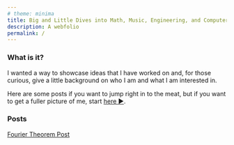 ```yaml
---
# theme: minima
title: Big and Little Dives into Math, Music, Engineering, and Computer Science
description: A webfolio
permalink: /
---
```


### What is it?

I wanted a way to showcase ideas that I have worked on and, for those curious, give a little background on who I am and what I am interested in. 

Here are some posts if you want to jump right in to the meat, but if you want to get a fuller picture of me, start [here :arrow_forward:](./Readme.md).

### Posts
[Fourier Theorem Post](./fourier_theorem_page/fourier_theorem.md)